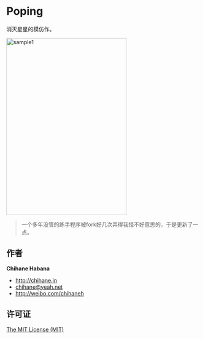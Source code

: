 # Poping

消灭星星的模仿作。

<img src="http://raw.github.com/chihane/Poping/master/sample/1.png" width = "313" height = "462" alt="sample1" align=center />

> 一个多年没管的练手程序被fork好几次弄得我怪不好意思的，于是更新了一点。

## 作者

**Chihane Habana**

- <http://chihane.in>
- <chihane@yeah.net>
- <http://weibo.com/chihaneh>

## 许可证

[The MIT License (MIT)](http://chihane.in/license/)